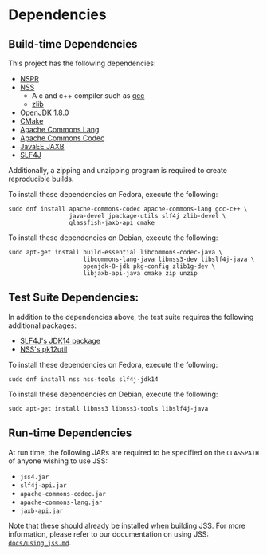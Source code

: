 # Dependencies

## Build-time Dependencies

This project has the following dependencies:

 - [NSPR](https://developer.mozilla.org/en-US/docs/Mozilla/Projects/NSPR)
 - [NSS](https://developer.mozilla.org/en-US/docs/Mozilla/Projects/NSS)
    - A c and c++ compiler such as [gcc](ttps://gcc.gnu.org/)
    - [zlib](https://zlib.net/)
 - [OpenJDK 1.8.0](http://openjdk.java.net/)
 - [CMake](https://cmake.org/)
 - [Apache Commons Lang](https://commons.apache.org/proper/commons-lang/)
 - [Apache Commons Codec](https://commons.apache.org/proper/commons-codec/)
 - [JavaEE JAXB](https://github.com/eclipse-ee4j/jaxb-ri)
 - [SLF4J](https://www.slf4j.org/)

Additionally, a zipping and unzipping program is required to create
reproducible builds.

To install these dependencies on Fedora, execute the following:

    sudo dnf install apache-commons-codec apache-commons-lang gcc-c++ \
                     java-devel jpackage-utils slf4j zlib-devel \
                     glassfish-jaxb-api cmake

To install these dependencies on Debian, execute the following:

    sudo apt-get install build-essential libcommons-codec-java \
                         libcommons-lang-java libnss3-dev libslf4j-java \
                         openjdk-8-jdk pkg-config zlib1g-dev \
                         libjaxb-api-java cmake zip unzip

## Test Suite Dependencies:

In addition to the dependencies above, the test suite requires the following
additional packages:

 - [SLF4J's JDK14 package](https://www.slf4j.org/api/org/slf4j/impl/JDK14LoggerAdapter.html)
 - [NSS's pk12util](https://developer.mozilla.org/en-US/docs/Mozilla/Projects/NSS/Reference/NSS_tools_:_pk12util)

To install these dependencies on Fedora, execute the following:

    sudo dnf install nss nss-tools slf4j-jdk14

To install these dependencies on Debian, execute the following:

    sudo apt-get install libnss3 libnss3-tools libslf4j-java

## Run-time Dependencies

At run time, the following JARs are required to be specified on the
`CLASSPATH` of anyone wishing to use JSS:

 - `jss4.jar`
 - `slf4j-api.jar`
 - `apache-commons-codec.jar`
 - `apache-commons-lang.jar`
 - `jaxb-api.jar`

Note that these should already be installed when building JSS. For more
information, please refer to our documentation on using JSS:
[`docs/using_jss.md`](using_jss.md).
